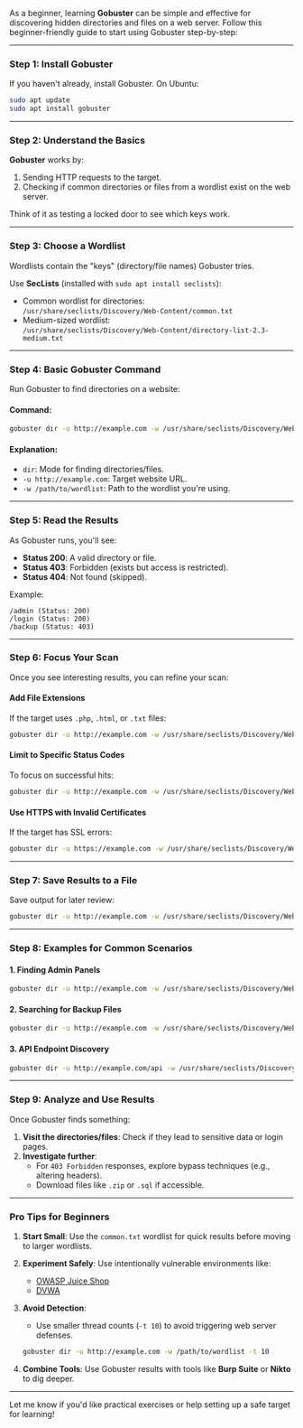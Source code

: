 
As a beginner, learning **Gobuster** can be simple and effective for discovering hidden directories and files on a web server. Follow this beginner-friendly guide to start using Gobuster step-by-step:

---

### **Step 1: Install Gobuster**

If you haven't already, install Gobuster. On Ubuntu:

```bash
sudo apt update
sudo apt install gobuster
```

---

### **Step 2: Understand the Basics**

**Gobuster** works by:

1. Sending HTTP requests to the target.
2. Checking if common directories or files from a wordlist exist on the web server.

Think of it as testing a locked door to see which keys work.

---

### **Step 3: Choose a Wordlist**

Wordlists contain the "keys" (directory/file names) Gobuster tries.

Use **SecLists** (installed with `sudo apt install seclists`):

- Common wordlist for directories:  
    `/usr/share/seclists/Discovery/Web-Content/common.txt`
- Medium-sized wordlist:  
    `/usr/share/seclists/Discovery/Web-Content/directory-list-2.3-medium.txt`

---

### **Step 4: Basic Gobuster Command**

Run Gobuster to find directories on a website:

#### **Command**:

```bash
gobuster dir -u http://example.com -w /usr/share/seclists/Discovery/Web-Content/common.txt
```

#### **Explanation**:

- `dir`: Mode for finding directories/files.
- `-u http://example.com`: Target website URL.
- `-w /path/to/wordlist`: Path to the wordlist you're using.

---

### **Step 5: Read the Results**

As Gobuster runs, you'll see:

- **Status 200**: A valid directory or file.
- **Status 403**: Forbidden (exists but access is restricted).
- **Status 404**: Not found (skipped).

Example:

```
/admin (Status: 200)
/login (Status: 200)
/backup (Status: 403)
```

---

### **Step 6: Focus Your Scan**

Once you see interesting results, you can refine your scan:

#### **Add File Extensions**

If the target uses `.php`, `.html`, or `.txt` files:

```bash
gobuster dir -u http://example.com -w /usr/share/seclists/Discovery/Web-Content/common.txt -x php,html,txt
```

#### **Limit to Specific Status Codes**

To focus on successful hits:

```bash
gobuster dir -u http://example.com -w /usr/share/seclists/Discovery/Web-Content/common.txt -s "200,403"
```

#### **Use HTTPS with Invalid Certificates**

If the target has SSL errors:

```bash
gobuster dir -u https://example.com -w /usr/share/seclists/Discovery/Web-Content/common.txt -k
```

---

### **Step 7: Save Results to a File**

Save output for later review:

```bash
gobuster dir -u http://example.com -w /usr/share/seclists/Discovery/Web-Content/common.txt -o results.txt
```

---

### **Step 8: Examples for Common Scenarios**

#### **1. Finding Admin Panels**

```bash
gobuster dir -u http://example.com -w /usr/share/seclists/Discovery/Web-Content/common.txt
```

#### **2. Searching for Backup Files**

```bash
gobuster dir -u http://example.com -w /usr/share/seclists/Discovery/Web-Content/directory-list-2.3-medium.txt -x zip,tar,gz,sql
```

#### **3. API Endpoint Discovery**

```bash
gobuster dir -u http://example.com/api -w /usr/share/seclists/Discovery/Web-Content/api-endpoints.txt
```

---

### **Step 9: Analyze and Use Results**

Once Gobuster finds something:

1. **Visit the directories/files**: Check if they lead to sensitive data or login pages.
2. **Investigate further**:
    - For `403 Forbidden` responses, explore bypass techniques (e.g., altering headers).
    - Download files like `.zip` or `.sql` if accessible.

---

### **Pro Tips for Beginners**

1. **Start Small**: Use the `common.txt` wordlist for quick results before moving to larger wordlists.
    
2. **Experiment Safely**: Use intentionally vulnerable environments like:
    
    - [OWASP Juice Shop](https://owasp.org/www-project-juice-shop/)
    - [DVWA](http://www.dvwa.co.uk/)
3. **Avoid Detection**:
    
    - Use smaller thread counts (`-t 10`) to avoid triggering web server defenses.
    
    ```bash
    gobuster dir -u http://example.com -w /path/to/wordlist -t 10
    ```
    
4. **Combine Tools**: Use Gobuster results with tools like **Burp Suite** or **Nikto** to dig deeper.
    

---

Let me know if you'd like practical exercises or help setting up a safe target for learning!